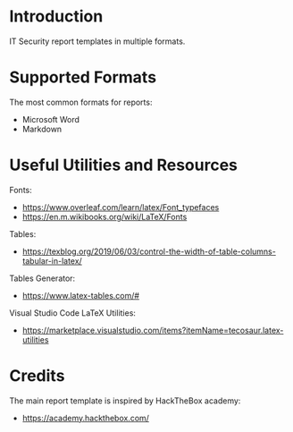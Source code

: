 # Introduction

IT Security report templates in multiple formats.

# Supported Formats

The most common formats for reports:

- Microsoft Word
- Markdown

# Useful Utilities and Resources

Fonts: 
- https://www.overleaf.com/learn/latex/Font_typefaces
- https://en.m.wikibooks.org/wiki/LaTeX/Fonts

Tables: 
- https://texblog.org/2019/06/03/control-the-width-of-table-columns-tabular-in-latex/

Tables Generator: 
- https://www.latex-tables.com/#

Visual Studio Code LaTeX Utilities: 
- https://marketplace.visualstudio.com/items?itemName=tecosaur.latex-utilities

# Credits

The main report template is inspired by HackTheBox academy:

- https://academy.hackthebox.com/